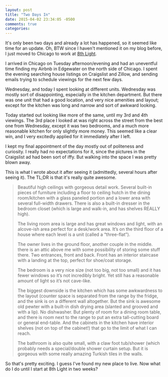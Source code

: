 ```yaml
---
layout: post
title: "Two Days In"
date: 2015-04-02 23:34:05 -0500
comments: true
categories:
---
```


It's only been two days and already a lot has happened, so it seemed
like time for an update.  Oh, BTW since I haven't mentioned it on my
blog before, I just moved to Chicago to work at [8th Light][8thlight].

[8thlight]: http://8thlight.com/

I arrived in Chicago on Tuesday afternoon/evening and had an
uneventful time finding my Airbnb in Edgewater on the north side of
Chicago.  I spent the evening searching house listings on Craigslist
and Zillow, and sending emails trying to schedule viewings for the
next few days.

<!--more-->

Wednesday, and today I spent looking at different units.  Wednesday
was mostly sort of disappointing, especially in the kitchen
department.  But there was one unit that had a good location, and very
nice amenities and layout; except for the kitchen was long and narrow
and sort of awkward looking.

Today started out looking like more of the same, until my 3rd and 4th
viewings.  The 3rd place I looked at was right across the street from
the best one from Wednesday, except it was two bedrooms, and a much
more reasonable kitchen for only slightly more money.  This seemed
like a clear win, and I very excitedly applied for it immediately
after I left.

I kept my final appointment of the day mostly out of politeness and
curiosity.  I really had no expectations for it, since the pictures in
the Craigslist ad had been sort of iffy.  But walking into the space I
was pretty blown away.

This is what I wrote about it after seeing it (admittedly, several
hours after seeing it). The TL;DR is that it's really quite awesome.

>Beautiful high ceilings with gorgeous detail work.  Several built-in
>pieces of furniture including a floor to ceiling hutch in the dining
>room/kitchen with a glass paneled portion and a lower area with
>several full-width drawers.  There is also a built-in dresser in the
>bedroom closet (which is large and walk-in, and has shelves REALLY
>high).
>
>The living room area is large and has great windows and light, with an
>alcove-ish area perfect for a desk/work area.  It’s on the third floor
>of a house where each level is a unit (called a “three-flat”).
>
>The owner lives in the ground floor, another couple in the middle.
>there is an attic above me with some possibility of storing some stuff
>there.  Two entrances, front and back.  Front has an interior
>staircase with a landing at the top, perfect for shoe/coat storage.
>
>The bedroom is a very nice size (not too big, not too small) and it
>has fewer windows so it’s not incredibly bright.  Yet still has a
>reasonable amount of light so it’s not cave-like.
>
>The biggest downside is the kitchen which has some awkwardness to the
>layout (counter space is separated from the range by the fridge, and
>the sink is on a different wall altogether.  But the sink is awesome
>old pewter with a built-in dish drying area (slanted and grooved and
>with a lip).  No dishwasher.  But plenty of room for a dining room
>table, and there is room next to the range to put an extra
>tall-cutting board or general end-table.  And the cabinets in the
>kitchen have interior shelves (not on top of the cabinet!) that go to
>the limit of what I can reach.
>
>The bathroom is also quite small, with a claw foot tub/shower (which
>probably needs a special/double shower curtain setup.  But it is
>gorgeous with some really amazing Turkish tiles in the walls.

So that's pretty exciting. I guess I've found my new place to live.
Now what do I do until I start at 8th Light in two weeks?
